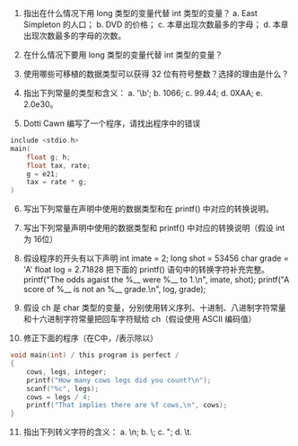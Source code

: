1. 指出在什么情况下用 long 类型的变量代替 int 类型的变量？
a. East Simpleton 的人口；
b. DVD 的价格；
c. 本章出现次数最多的字母；
d. 本章出现次数最多的字母的次数。

2. 在什么情况下要用 long 类型的变量代替 int 类型的变量？

3. 使用哪些可移植的数据类型可以获得 32 位有符号整数？选择的理由是什么？

4. 指出下列常量的类型和含义：
a. '\b';
b. 1066;
c. 99.44;
d. 0XAA;
e. 2.0e30。

5. Dotti Cawn 编写了一个程序，请找出程序中的错误
```c
include <stdio.h>
main(
    float g; h;
    float tax, rate;
    g = e21;
    tax = rate * g;
)
```

6. 写出下列常量在声明中使用的数据类型和在 printf() 中对应的转换说明。

7. 写出下列常量声明中使用的数据类型和 printf() 中对应的转换说明（假设 int 为 16位）

8. 假设程序的开头有以下声明
int imate = 2;
long shot = 53456
char grade = 'A'
float log = 2.71828
把下面的 printf() 语句中的转换字符补充完整。
printf("The odds agaist the %__ were %__ to 1.\n", imate, shot);
printf("A score of %__ is not an %__ grade.\n", log, grade);

9. 假设 ch 是 char 类型的变量，分别使用转义序列、十进制、八进制字符常量和十六进制字符常量把回车字符赋给 ch（假设使用 ASCII 编码值）

10. 修正下面的程序（在C中，/表示除以）
```c
void main(int) / this program is perfect /
{
    cows, legs, integer;
    printf("How many cows legs did you count?\n");
    scanf("%c", legs);
    cows = legs / 4;
    printf("That implies there are %f cows,\n", cows);
}
```

11. 指出下列转义字符的含义：
a. \n;
b. \\;
c. \";
d. \t.

